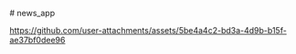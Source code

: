  
 #   n e w s _ a p p 
 
 

https://github.com/user-attachments/assets/5be4a4c2-bd3a-4d9b-b15f-ae37bf0dee96

